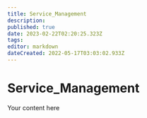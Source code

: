 ```yaml
---
title: Service_Management
description: 
published: true
date: 2023-02-22T02:20:25.323Z
tags: 
editor: markdown
dateCreated: 2022-05-17T03:03:02.933Z
---
```


# Service_Management
Your content here